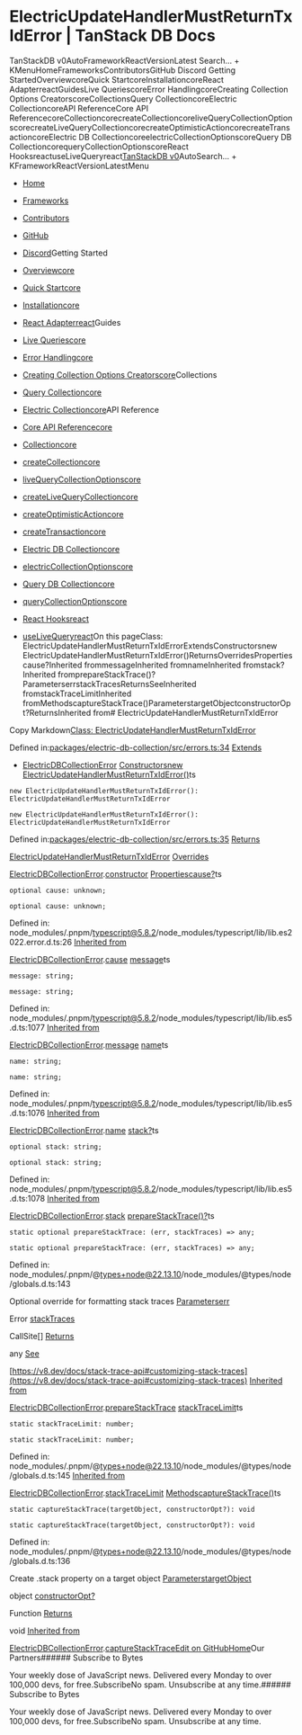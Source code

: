 # ElectricUpdateHandlerMustReturnTxIdError | TanStack DB Docs

TanStackDB v0AutoFrameworkReactVersionLatest Search... + KMenuHomeFrameworksContributorsGitHub Discord Getting StartedOverviewcoreQuick StartcoreInstallationcoreReact AdapterreactGuidesLive QueriescoreError HandlingcoreCreating Collection Options CreatorscoreCollectionsQuery CollectioncoreElectric CollectioncoreAPI ReferenceCore API ReferencecoreCollectioncorecreateCollectioncoreliveQueryCollectionOptionscorecreateLiveQueryCollectioncorecreateOptimisticActioncorecreateTransactioncoreElectric DB CollectioncoreelectricCollectionOptionscoreQuery DB CollectioncorequeryCollectionOptionscoreReact HooksreactuseLiveQueryreact[TanStack](/)[DB v0](/db)AutoSearch... + KFrameworkReactVersionLatestMenu

- [Home](/db/latest)
- [Frameworks](/db/latest/docs/framework)
- [Contributors](/db/latest/docs/contributors)
- [GitHub](https://github.com/tanstack/db)
- [Discord](https://tlinz.com/discord)Getting Started

- [Overviewcore](/db/latest/docs/overview)
- [Quick Startcore](/db/latest/docs/quick-start)
- [Installationcore](/db/latest/docs/installation)
- [React Adapterreact](/db/latest/docs/framework/react/adapter)Guides

- [Live Queriescore](/db/latest/docs/guides/live-queries)
- [Error Handlingcore](/db/latest/docs/guides/error-handling)
- [Creating Collection Options Creatorscore](/db/latest/docs/guides/collection-options-creator)Collections

- [Query Collectioncore](/db/latest/docs/collections/query-collection)
- [Electric Collectioncore](/db/latest/docs/collections/electric-collection)API Reference

- [Core API Referencecore](/db/latest/docs/reference/index)
- [Collectioncore](/db/latest/docs/reference/interfaces/collection)
- [createCollectioncore](/db/latest/docs/reference/functions/createcollection)
- [liveQueryCollectionOptionscore](/db/latest/docs/reference/functions/livequerycollectionoptions)
- [createLiveQueryCollectioncore](/db/latest/docs/reference/functions/createlivequerycollection)
- [createOptimisticActioncore](/db/latest/docs/reference/functions/createoptimisticaction)
- [createTransactioncore](/db/latest/docs/reference/functions/createtransaction)
- [Electric DB Collectioncore](/db/latest/docs/reference/electric-db-collection/index)
- [electricCollectionOptionscore](/db/latest/docs/reference/electric-db-collection/functions/electriccollectionoptions)
- [Query DB Collectioncore](/db/latest/docs/reference/query-db-collection/index)
- [queryCollectionOptionscore](/db/latest/docs/reference/query-db-collection/functions/querycollectionoptions)
- [React Hooksreact](/db/latest/docs/framework/react/reference/index)
- [useLiveQueryreact](/db/latest/docs/framework/react/reference/functions/uselivequery)On this pageClass: ElectricUpdateHandlerMustReturnTxIdErrorExtendsConstructorsnew ElectricUpdateHandlerMustReturnTxIdError()ReturnsOverridesPropertiescause?Inherited frommessageInherited fromnameInherited fromstack?Inherited fromprepareStackTrace()?ParameterserrstackTracesReturnsSeeInherited fromstackTraceLimitInherited fromMethodscaptureStackTrace()ParameterstargetObjectconstructorOpt?ReturnsInherited from# ElectricUpdateHandlerMustReturnTxIdError

Copy Markdown[Class: ElectricUpdateHandlerMustReturnTxIdError](#class-electricupdatehandlermustreturntxiderror)

Defined in:[packages/electric-db-collection/src/errors.ts:34](https://github.com/TanStack/db/blob/main/packages/electric-db-collection/src/errors.ts#L34)
[Extends](#extends)

- [ElectricDBCollectionError](/db/latest/docs/reference/electric-db-collection/classes/electricdbcollectionerror)
[Constructors](#constructors)[new ElectricUpdateHandlerMustReturnTxIdError()](#new-electricupdatehandlermustreturntxiderror)ts

```
new ElectricUpdateHandlerMustReturnTxIdError(): ElectricUpdateHandlerMustReturnTxIdError

```

```
new ElectricUpdateHandlerMustReturnTxIdError(): ElectricUpdateHandlerMustReturnTxIdError

```

Defined in:[packages/electric-db-collection/src/errors.ts:35](https://github.com/TanStack/db/blob/main/packages/electric-db-collection/src/errors.ts#L35)
[Returns](#returns)

[ElectricUpdateHandlerMustReturnTxIdError](/db/latest/docs/reference/electric-db-collection/classes/electricupdatehandlermustreturntxiderror)
[Overrides](#overrides)

[ElectricDBCollectionError](/db/latest/docs/reference/electric-db-collection/classes/electricdbcollectionerror).[constructor](/db/latest/docs/reference/electric-db-collection/classes/ElectricDBCollectionError#constructors)
[Properties](#properties)[cause?](#cause)ts

```
optional cause: unknown;

```

```
optional cause: unknown;

```

Defined in: node_modules/.pnpm/[typescript@5.8.2](mailto:typescript@5.8.2)/node_modules/typescript/lib/lib.es2022.error.d.ts:26
[Inherited from](#inherited-from)

[ElectricDBCollectionError](/db/latest/docs/reference/electric-db-collection/classes/electricdbcollectionerror).[cause](/db/latest/docs/reference/electric-db-collection/classes/ElectricDBCollectionError#cause)
[message](#message)ts

```
message: string;

```

```
message: string;

```

Defined in: node_modules/.pnpm/[typescript@5.8.2](mailto:typescript@5.8.2)/node_modules/typescript/lib/lib.es5.d.ts:1077
[Inherited from](#inherited-from-1)

[ElectricDBCollectionError](/db/latest/docs/reference/electric-db-collection/classes/electricdbcollectionerror).[message](/db/latest/docs/reference/electric-db-collection/classes/ElectricDBCollectionError#message-1)
[name](#name)ts

```
name: string;

```

```
name: string;

```

Defined in: node_modules/.pnpm/[typescript@5.8.2](mailto:typescript@5.8.2)/node_modules/typescript/lib/lib.es5.d.ts:1076
[Inherited from](#inherited-from-2)

[ElectricDBCollectionError](/db/latest/docs/reference/electric-db-collection/classes/electricdbcollectionerror).[name](/db/latest/docs/reference/electric-db-collection/classes/ElectricDBCollectionError#name)
[stack?](#stack)ts

```
optional stack: string;

```

```
optional stack: string;

```

Defined in: node_modules/.pnpm/[typescript@5.8.2](mailto:typescript@5.8.2)/node_modules/typescript/lib/lib.es5.d.ts:1078
[Inherited from](#inherited-from-3)

[ElectricDBCollectionError](/db/latest/docs/reference/electric-db-collection/classes/electricdbcollectionerror).[stack](/db/latest/docs/reference/electric-db-collection/classes/ElectricDBCollectionError#stack)
[prepareStackTrace()?](#preparestacktrace)ts

```
static optional prepareStackTrace: (err, stackTraces) => any;

```

```
static optional prepareStackTrace: (err, stackTraces) => any;

```

Defined in: node_modules/.pnpm/@[types+node@22.13.10](mailto:types+node@22.13.10)/node_modules/@types/node/globals.d.ts:143

Optional override for formatting stack traces
[Parameters](#parameters)[err](#err)

Error
[stackTraces](#stacktraces)

CallSite[]
[Returns](#returns-1)

any
[See](#see)

[https://v8.dev/docs/stack-trace-api#customizing-stack-traces](https://v8.dev/docs/stack-trace-api#customizing-stack-traces)
[Inherited from](#inherited-from-4)

[ElectricDBCollectionError](/db/latest/docs/reference/electric-db-collection/classes/electricdbcollectionerror).[prepareStackTrace](/db/latest/docs/reference/electric-db-collection/classes/ElectricDBCollectionError#preparestacktrace)
[stackTraceLimit](#stacktracelimit)ts

```
static stackTraceLimit: number;

```

```
static stackTraceLimit: number;

```

Defined in: node_modules/.pnpm/@[types+node@22.13.10](mailto:types+node@22.13.10)/node_modules/@types/node/globals.d.ts:145
[Inherited from](#inherited-from-5)

[ElectricDBCollectionError](/db/latest/docs/reference/electric-db-collection/classes/electricdbcollectionerror).[stackTraceLimit](/db/latest/docs/reference/electric-db-collection/classes/ElectricDBCollectionError#stacktracelimit)
[Methods](#methods)[captureStackTrace()](#capturestacktrace)ts

```
static captureStackTrace(targetObject, constructorOpt?): void

```

```
static captureStackTrace(targetObject, constructorOpt?): void

```

Defined in: node_modules/.pnpm/@[types+node@22.13.10](mailto:types+node@22.13.10)/node_modules/@types/node/globals.d.ts:136

Create .stack property on a target object
[Parameters](#parameters-1)[targetObject](#targetobject)

object
[constructorOpt?](#constructoropt)

Function
[Returns](#returns-2)

void
[Inherited from](#inherited-from-6)

[ElectricDBCollectionError](/db/latest/docs/reference/electric-db-collection/classes/electricdbcollectionerror).[captureStackTrace](/db/latest/docs/reference/electric-db-collection/classes/ElectricDBCollectionError#capturestacktrace)[Edit on GitHub](https://github.com/tanstack/db/edit/main/docs/reference/electric-db-collection/classes/electricupdatehandlermustreturntxiderror.md)[Home](/db/latest)Our Partners###### Subscribe to Bytes

Your weekly dose of JavaScript news. Delivered every Monday to over 100,000 devs, for free.SubscribeNo spam. Unsubscribe at any time.###### Subscribe to Bytes

Your weekly dose of JavaScript news. Delivered every Monday to over 100,000 devs, for free.SubscribeNo spam. Unsubscribe at any time.<iframe src="https://www.googletagmanager.com/ns.html?id=GTM-5N57KQT4" height="0" width="0" style="display:none;visibility:hidden" title="gtm"></iframe>